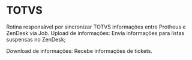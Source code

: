 # TOTVS
Rotina responsável por sincronizar TOTVS informações entre Protheus e ZenDesk  via Job.
Upload de informações:
Envia informações para listas suspensas no ZenDesk;

Download de informações:
Recebe informações de tickets.
